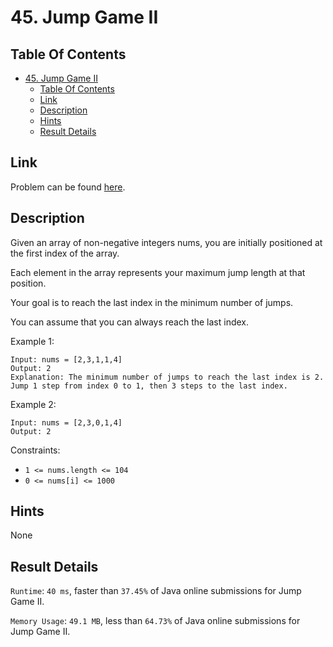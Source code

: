 # 45. Jump Game II

## Table Of Contents

- [45. Jump Game II](#45-jump-game-ii)
  - [Table Of Contents](#table-of-contents)
  - [Link](#link)
  - [Description](#description)
  - [Hints](#hints)
  - [Result Details](#result-details)

## Link

Problem can be found [here](https://leetcode.com/problems/jump-game-ii/).

## Description

Given an array of non-negative integers nums, you are initially positioned at the first index of the array.

Each element in the array represents your maximum jump length at that position.

Your goal is to reach the last index in the minimum number of jumps.

You can assume that you can always reach the last index.

Example 1:

```text
Input: nums = [2,3,1,1,4]
Output: 2
Explanation: The minimum number of jumps to reach the last index is 2. Jump 1 step from index 0 to 1, then 3 steps to the last index.
```

Example 2:

```text
Input: nums = [2,3,0,1,4]
Output: 2
```

Constraints:

- `1 <= nums.length <= 104`
- `0 <= nums[i] <= 1000`

## Hints

None

## Result Details

`Runtime`: `40 ms`, faster than `37.45%` of Java online submissions for Jump Game II.

`Memory Usage`: `49.1 MB`, less than `64.73%` of Java online submissions for Jump Game II.
